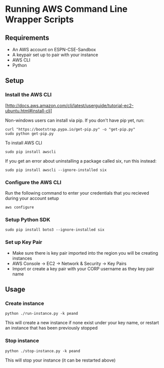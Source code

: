 # Running AWS Command Line Wrapper Scripts


## Requirements

* An AWS account on ESPN-CSE-Sandbox
* A keypair set up to pair with your instance
* AWS CLI
* Python

## Setup

### Install the AWS CLI

[http://docs.aws.amazon.com/cli/latest/userguide/tutorial-ec2-ubuntu.html#install-cli]

Non-windows users can install via pip. If you don't have pip yet, run:

```
curl "https://bootstrap.pypa.io/get-pip.py" -o "get-pip.py"
sudo python get-pip.py
```

To install AWS CLI

`sudo pip install awscli `

If you get an error about uninstalling a package called six, run this instead:

`sudo pip install awscli --ignore-installed six`

### Configure the AWS CLI

Run the following command to enter your credentials that you recieved during your account setup

`aws configure`

### Setup Python SDK

`sudo pip install boto3 --ignore-installed six`

### Set up Key Pair

* Make sure there is key pair imported into the region you will be creating instances
* AWS Console -> EC2 -> Network & Security -> Key Pairs
* Import or create a key pair with your CORP username as they key pair name

## Usage

### Create instance

`python ./run-instance.py -k peand`

This will create a new instance if none exist under your key name, or restart an instance that has been previously stopped

### Stop instance

`python ./stop-instance.py -k peand`

This will stop your instance (it can be restarted above)



